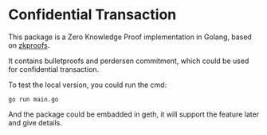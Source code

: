 # Confidential Transaction
This package is a Zero Knowledge Proof implementation in Golang, based on [zkproofs](https://github.com/ing-bank/zkproofs).  

It contains bulletproofs and perdersen commitment, which could be used for confidential transaction.

To test the local version, you could run the cmd:

```shell
go run main.go
```

And the package could be embadded in geth, it will support the feature later and give details.
